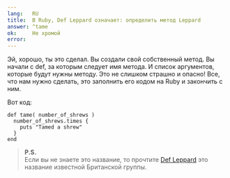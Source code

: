 ```yaml
---
lang:   RU
title:  В Ruby, Def Leppard означает: определить метод Leppard
answer: ^tame
ok:     Не хромой
error:  
---
```


Эй, хорошо, ты это сделал. Вы создали свой собственный метод. Вы начали с def, за которым следует имя метода.
И список аргументов, которые будут нужны методу. Это не слишком страшно и опасно!
Все, что нам нужно сделать, это заполнить его кодом на Ruby и закончить с ним.

Вот код:
    
    def tame( number_of_shrews )
      number_of_shrews.times {
        puts "Tamed a shrew"
      }
    end
    
> __P.S.__  
> Если вы не знаете это название, то прочтите
> <a href="http://en.wikipedia.org/wiki/Def_Leppard" target="_blank">Def Leppard</a>
> это название известной Британской группы.
